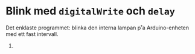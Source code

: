 # Blink med `digitalWrite` och `delay`

Det enklaste programmet: blinka den interna lampan p˚a
Arduino-enheten med ett fast intervall.

1. 
